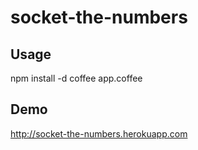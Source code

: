 socket-the-numbers
==================

Usage
-----
npm install -d
coffee app.coffee

Demo
-----
http://socket-the-numbers.herokuapp.com